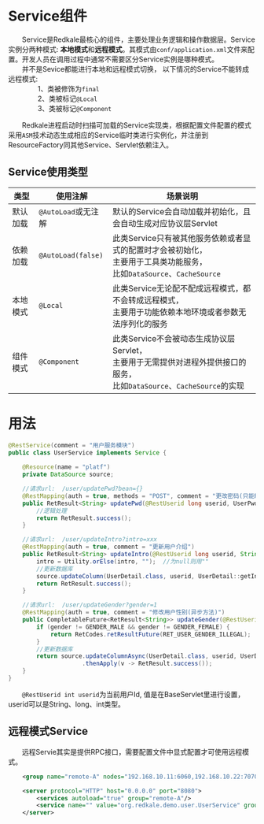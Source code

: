 # Service组件
&emsp;&emsp;Service是Redkale最核心的组件，主要处理业务逻辑和操作数据层。Service实例分两种模式: <b>本地模式</b>和<b>远程模式</b>。其模式由```conf/application.xml```文件来配置。开发人员在调用过程中通常不需要区分Service实例是哪种模式。 <br/>
&emsp;&emsp;并不是Sevice都能进行本地和远程模式切换， 以下情况的Service不能转成远程模式:      
&emsp;&emsp;&emsp;&emsp; 1、类被修饰为```final```  <br>
&emsp;&emsp;&emsp;&emsp; 2、类被标记```@Local```  <br>
&emsp;&emsp;&emsp;&emsp; 3、类被标记```@Component```  <br>
         
&emsp;&emsp;Redkale进程启动时扫描可加载的Service实现类，根据配置文件配置的模式采用```ASM```技术动态生成相应的Service临时类进行实例化，并注册到ResourceFactory同其他Service、Servlet依赖注入。

## Service使用类型
|类型|使用注解|场景说明|
| --- | --- | --- |
|默认加载|```@AutoLoad```或无注解|默认的Service会自动加载并初始化，且会自动生成对应协议层Servlet|
|依赖加载|```@AutoLoad(false)```|此类Service只有被其他服务依赖或者显式的配置时才会被初始化，<br> 主要用于工具类功能服务， <br> 比如```DataSource```、```CacheSource```|
|本地模式|```@Local```|此类Service无论配不配成远程模式，都不会转成远程模式，<br>主要用于功能依赖本地环境或者参数无法序列化的服务|
|组件模式|```@Component```|此类Service不会被动态生成协议层Servlet，<br>主要用于无需提供对进程外提供接口的服务，<br> 比如```DataSource```、```CacheSource```的实现|
# 用法
```java
@RestService(comment = "用户服务模块")
public class UserService implements Service {
    
    @Resource(name = "platf")
    private DataSource source;

    //请求url:  /user/updatePwd?bean={}
    @RestMapping(auth = true, methods = "POST", comment = "更改密码(只能POST请求)")
    public RetResult<String> updatePwd(@RestUserid long userid, UserPwdBean bean) {
        //逻辑处理
        return RetResult.success();
    }

    //请求url:  /user/updateIntro?intro=xxx
    @RestMapping(auth = true, comment = "更新用户介绍")
    public RetResult<String> updateIntro(@RestUserid long userid, String intro) {
        intro = Utility.orElse(intro, "");  //为null则用""
        //更新数据库
        source.updateColumn(UserDetail.class, userid, UserDetail::getIntro, intro); 
        return RetResult.success();
    }

    //请求url:  /user/updateGender?gender=1
    @RestMapping(auth = true, comment = "修改用户性别(异步方法)")
    public CompletableFuture<RetResult<String>> updateGender(@RestUserid long userid, short gender) {
        if (gender != GENDER_MALE && gender != GENDER_FEMALE) {
            return RetCodes.retResultFuture(RET_USER_GENDER_ILLEGAL);
        }        
        //更新数据库
        return source.updateColumnAsync(UserDetail.class, userid, UserDetail::getGender, gender)
                     .thenApply(v -> RetResult.success());
    }
}
```
&emsp;&emsp;```@RestUserid int userid```为当前用户Id, 值是在BaseServlet里进行设置，userid可以是String、long、int类型。

## 远程模式Service
&emsp;&emsp;远程Servie其实是提供RPC接口，需要配置文件中显式配置才可使用远程模式。
```xml
    <group name="remote-A" nodes="192.168.10.11:6060,192.168.10.22:7070"/>

    <server protocol="HTTP" host="0.0.0.0" port="8080">  
        <services autoload="true" group="remote-A"/>  
        <service name="" value="org.redkale.demo.user.UserService" group="remote-A"/>
    </server>
```